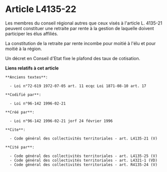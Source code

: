# Article L4135-22

Les membres du conseil régional autres que ceux visés à l'article L. 4135-21 peuvent constituer une retraite par rente à la
gestion de laquelle doivent participer les élus affiliés. 

La constitution de la retraite par rente incombe pour moitié à l'élu et pour moitié à la région. 

Un décret en Conseil d'Etat fixe le plafond des taux de cotisation.

**Liens relatifs à cet article**

	**Anciens textes**:

	  - Loi n°72-619 1972-07-05 art. 11 ecqc Loi 1871-08-10 art. 17

	**Codifié par**:

	  - Loi n°96-142 1996-02-21

	**Créé par**:

	  - Loi n°96-142 1996-02-21 jorf 24 février 1996

	**Cite**:

	  - Code général des collectivités territoriales - art. L4135-21 (V)

	**Cité par**:

	  - Code général des collectivités territoriales - art. L4135-25 (V)
	  - Code général des collectivités territoriales - art. L4321-1 (VD)
	  - Code général des collectivités territoriales - art. R4135-24 (V)
